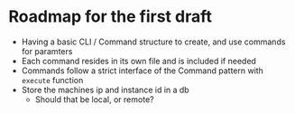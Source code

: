 # Roadmap for the first draft

- Having a basic CLI / Command structure to create, and use commands for paramters
- Each command resides in its own file and is included if needed
- Commands follow a strict interface of the Command pattern with `execute` function
- Store the machines ip and instance id in a db
    - Should that be local, or remote?
